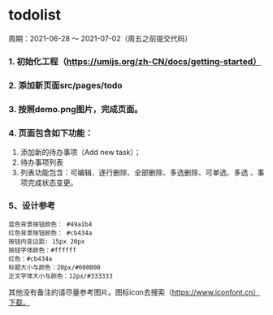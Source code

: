 # todolist
周期：2021-06-28 ～ 2021-07-02（周五之前提交代码）

### 1. 初始化工程（https://umijs.org/zh-CN/docs/getting-started）
### 2. 添加新页面src/pages/todo
### 3. 按照demo.png图片，完成页面。
### 4. 页面包含如下功能：
1.  添加新的待办事项（Add new task）；
2.  待办事项列表
3.  列表功能包含：可编辑、逐行删除、全部删除、多选删除、可单选、多选 、事项完成状态变更。

### 5、设计参考
```
蓝色背景按钮颜色： #49a1b4
红色背景按钮颜色： #cb434a
按钮内变边距: 15px 20px
按钮字体颜色：#ffffff
红色：#cb434a
标题大小与颜色：20px/#000000
正文字体大小与颜色：12px/#333333
```
其他没有备注的请尽量参考图片。图标icon去搜索（https://www.iconfont.cn）下载。
